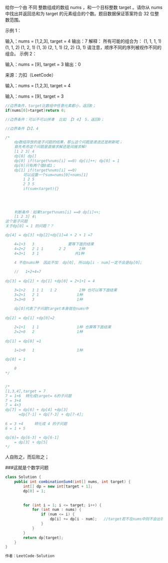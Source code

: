 给你一个由 不同 整数组成的数组 nums ，和一个目标整数 target 。请你从 nums 中找出并返回总和为 target 的元素组合的个数。题目数据保证答案符合 32 位整数范围。

示例 1：

输入：nums = [1,2,3], target = 4
输出：7
解释：
所有可能的组合为：
(1, 1, 1, 1)
(1, 1, 2)
(1, 2, 1)
(1, 3)
(2, 1, 1)
(2, 2)
(3, 1)
请注意，顺序不同的序列被视作不同的组合。
示例 2：

输入：nums = [9], target = 3
输出：0

来源：力扣（LeetCode）



输入：nums = [1,2,3], target = 4

输入：nums = [9], target = 3

```java
//边界条件，target比数组中任意元素都小，返回0；
if(nums[0]>target)return 0;

//边界条件：可以不可以拼凑  比如 【3 4】 5，返回0；

//边界条件【3】，4

/*
	dp数组存放的是子问题的结果，那么这个问题是递进还是刷新呢；
	首先考虑这个问题是直接求解还是间接求解!
	[1 2 3] 4
	dp[0] dp[]
	dp[0] if(target%nums[i] ==0) dp[i]++; dp[0] = 1
	dp[0]只有两个值0或1；
	dp[1] if(target%nums[i] ==0) 
		可以设置一个sum=nums[0]+nums[1]
		1 2 5
		2 3 5
    	if(sum<target){}
	
	
	
	
	判断条件：如果target%nums[i] ==0 dp[i]++;
	[1 2 3] 4\
这个是子问题	
关于dp[0] = 1 的问题？？

dp[4] = dp[3] +dp[2]+dp[1]=4 + 2 + 1 =7 

	4=1+3	3				要等下面的结果
	4=2+2   2 1 1  		2 2 	 2种
	4=3+1 	3 1     		   共1种
	
	4 不在nums种  因此不加  dp[0], 所以dp[i - num]一定不会是dp[0];

	//   1+2+4=7
	
dp[3] = dp[2] + dp[1] +dp[0] = 2+1+1 = 4

	3=1+2	1 1 1 	1 2			 2种 也可以等下面结果
	3=2+1	2 1					1种
	3=3+0	3					1种
	
	dp[0]代表了子问题target本身就在nums中
	
dp[2] = dp[1] +dp[0]=2

	2=1+1	1 1 				1种 也算等下面结果
	2=2+0	2					1种
	
dp[1] = dp[0] =1

	1=1+0	1				    1种
	
dp[0] = 1	

	0
*/


/*
[1,3,4],target = 7
7 = 1+6  转化成target= 6的子问题
7 = 3+4
7 = 4+3
dp[7] = dp[6] + dp[4] +dp[3]
	  =dp[7-1] + dp[7-3] + dp[7-4];
	  
6 = 3 +4     转化成 4 的子问题
6 = 1 + 5

dp[6]= dp[6-3] + dp[6-1]
	= dp[3] + dp[5]
*/
```

人自败之，而后败之；    

###这就是个数学问题

```java
class Solution {
    public int combinationSum4(int[] nums, int target) {
        int[] dp = new int[target + 1];
        dp[0] = 1;
        
        
        for (int i = 1; i <= target; i++) {
            for (int num : nums) {
                if (num <= i) {
                    dp[i] += dp[i - num];   //target若不在nums中则不会出现dp[0]
                }
            }
        }
        return dp[target];
    }
}

作者：LeetCode-Solution
```

